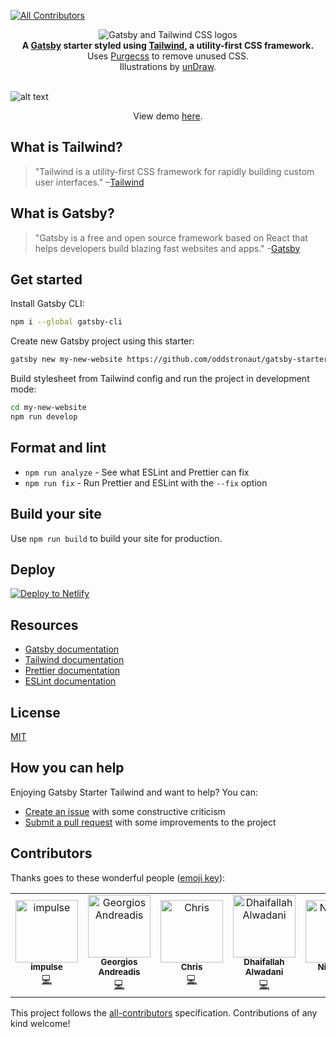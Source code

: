 [![All Contributors](https://img.shields.io/badge/all_contributors-5-orange.svg?style=flat-square)](#contributors)

<div align="center">
  <img src="https://image.ibb.co/cJjPN7/gatsby_tailwind.png" alt="Gatsby and Tailwind CSS logos">
</div>

<div align="center">
  <strong>A <a href="https://www.gatsbyjs.org/">Gatsby</a> starter styled using <a href="https://tailwindcss.com/">Tailwind</a>, a utility-first CSS framework.</strong><br />
  Uses <a href="https://www.purgecss.com/">Purgecss</a> to remove unused CSS.<br />
  Illustrations by <a href="https://undraw.co/">unDraw</a>.
  <br />
  <br />
</div>
  
![alt text](https://image.ibb.co/jv6FC7/gatsby_starter_tailwind.png "Screenshot of Gatsby Starter Tailwind homepage")
  
<p align="center">View demo <a href="https://quizzical-mcclintock-0226ac.netlify.com/">here</a>.</p>

## What is Tailwind?
>"Tailwind is a utility-first CSS framework for rapidly building custom user interfaces."
–[Tailwind](https://tailwindcss.com)

## What is Gatsby?
>"Gatsby is a free and open source framework based on React that helps developers build blazing fast websites and apps." -[Gatsby](https://www.gatsbyjs.org/)

## Get started

Install Gatsby CLI:
```sh
npm i --global gatsby-cli
```

Create new Gatsby project using this starter:
```sh
gatsby new my-new-website https://github.com/oddstronaut/gatsby-starter-tailwind
```

Build stylesheet from Tailwind config and run the project in development mode:
```sh
cd my-new-website
npm run develop
```

## Format and lint
* `npm run analyze` - See what ESLint and Prettier can fix
* `npm run fix` - Run Prettier and ESLint with the `--fix` option

## Build your site
Use `npm run build` to build your site for production.

## Deploy

[![Deploy to Netlify](https://www.netlify.com/img/deploy/button.svg)](https://app.netlify.com/start/deploy?repository=https://github.com/oddstronaut/gatsby-starter-tailwind)

## Resources
* [Gatsby documentation](https://www.gatsbyjs.org/docs/)
* [Tailwind documentation](https://tailwindcss.com/docs/what-is-tailwind/)
* [Prettier documentation](https://prettier.io/docs/en/index.html)
* [ESLint documentation](https://eslint.org/docs/user-guide/configuring)

## License
[MIT](https://github.com/oddstronaut/gatsby-starter-tailwind/blob/master/LICENSE.md)

## How you can help
Enjoying Gatsby Starter Tailwind and want to help? You can:
* [Create an issue](https://github.com/oddstronaut/gatsby-starter-tailwind/issues/new) with some constructive criticism
* [Submit a pull request](https://github.com/oddstronaut/gatsby-starter-tailwind/compare) with some improvements to the project

## Contributors

Thanks goes to these wonderful people ([emoji key](https://allcontributors.org/docs/en/emoji-key)):

<!-- ALL-CONTRIBUTORS-LIST:START - Do not remove or modify this section -->
<!-- prettier-ignore -->
<table>
  <tr>
    <td align="center">
      <a href="http://impuls.dev"
        ><img
          src="https://avatars3.githubusercontent.com/u/8146736?v=4"
          width="100px;"
          alt="impulse"
        /><br /><sub><b>impulse</b></sub></a
      ><br /><a
        href="https://github.com/Oddstronaut/gatsby-starter-tailwind/commits?author=impulse"
        title="Code"
        >💻</a
      >
    </td>
    <td align="center">
      <a href="https://gandreadis.com"
        ><img
          src="https://avatars3.githubusercontent.com/u/5272244?v=4"
          width="100px;"
          alt="Georgios Andreadis"
        /><br /><sub><b>Georgios Andreadis</b></sub></a
      ><br /><a
        href="https://github.com/Oddstronaut/gatsby-starter-tailwind/commits?author=gandreadis"
        title="Code"
        >💻</a
      >
    </td>
    <td align="center">
      <a href="https://github.com/altruisticsoftware"
        ><img
          src="https://avatars3.githubusercontent.com/u/12105346?v=4"
          width="100px;"
          alt="Chris"
        /><br /><sub><b>Chris</b></sub></a
      ><br /><a
        href="https://github.com/Oddstronaut/gatsby-starter-tailwind/commits?author=altruisticsoftware"
        title="Code"
        >💻</a
      >
    </td>
    <td align="center">
      <a href="https://github.com/dalwadani"
        ><img
          src="https://avatars1.githubusercontent.com/u/4618082?v=4"
          width="100px;"
          alt="Dhaifallah Alwadani"
        /><br /><sub><b>Dhaifallah Alwadani</b></sub></a
      ><br /><a
        href="https://github.com/Oddstronaut/gatsby-starter-tailwind/commits?author=dalwadani"
        title="Code"
        >💻</a
      >
    </td>
    <td align="center">
      <a href="http://nigelball.org"
        ><img
          src="https://avatars2.githubusercontent.com/u/815408?v=4"
          width="100px;"
          alt="Nigel Ball"
        /><br /><sub><b>Nigel Ball</b></sub></a
      ><br /><a href="#ideas-nigelb135" title="Ideas, Planning, & Feedback"
        >🤔</a
      >
      <a
        href="https://github.com/Oddstronaut/gatsby-starter-tailwind/commits?author=nigelb135"
        title="Code"
        >💻</a
      >
    </td>
    <td align="center">
      <a href="https://github.com/ericpoe"
        ><img
          src="https://avatars1.githubusercontent.com/u/1981351?v=4"
          width="100px;"
          alt="Eric Poe"
        /><br /><sub><b>Eric Poe</b></sub></a
      ><br /><a
        href="https://github.com/Oddstronaut/gatsby-starter-tailwind/commits?author=ericpoe"
        title="Code"
        >💻</a
      >
    </td>
  </tr>
</table>

<!-- ALL-CONTRIBUTORS-LIST:END -->

This project follows the [all-contributors](https://github.com/all-contributors/all-contributors) specification. Contributions of any kind welcome!
